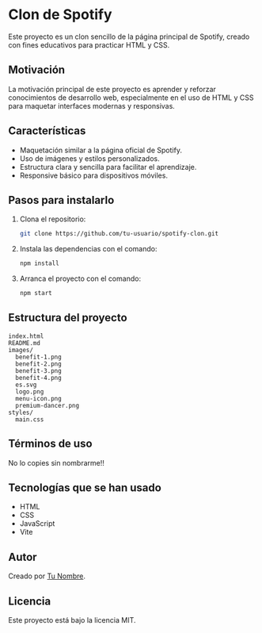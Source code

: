 # Clon de Spotify

Este proyecto es un clon sencillo de la página principal de Spotify, creado con fines educativos para practicar HTML y CSS.

## Motivación

La motivación principal de este proyecto es aprender y reforzar conocimientos de desarrollo web, especialmente en el uso de HTML y CSS para maquetar interfaces modernas y responsivas.

## Características

- Maquetación similar a la página oficial de Spotify.
- Uso de imágenes y estilos personalizados.
- Estructura clara y sencilla para facilitar el aprendizaje.
- Responsive básico para dispositivos móviles.

## Pasos para instalarlo

1. Clona el repositorio:
   ```sh
   git clone https://github.com/tu-usuario/spotify-clon.git
   ```
2. Instala las dependencias con el comando:
   ```sh
   npm install
   ```
3. Arranca el proyecto con el comando:
   ```sh
   npm start
   ```

## Estructura del proyecto

```
index.html
README.md
images/
  benefit-1.png
  benefit-2.png
  benefit-3.png
  benefit-4.png
  es.svg
  logo.png
  menu-icon.png
  premium-dancer.png
styles/
  main.css
```

## Términos de uso

No lo copies sin nombrarme!!

## Tecnologías que se han usado

- HTML
- CSS
- JavaScript
- Vite

## Autor

Creado por [Tu Nombre](https://github.com/tu-usuario).

## Licencia

Este proyecto está bajo la licencia MIT.
